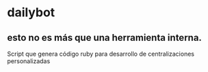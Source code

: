 # dailybot

## esto no es más que una herramienta interna.
Script que genera código ruby para desarrollo de centralizaciones personalizadas
